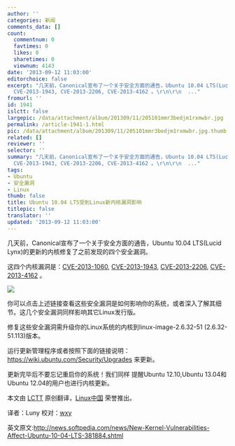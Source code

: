 ```yaml
---
author: ''
categories: 新闻
comments_data: []
count:
  commentnum: 0
  favtimes: 0
  likes: 0
  sharetimes: 0
  viewnum: 4143
date: '2013-09-12 11:03:00'
editorchoice: false
excerpt: "几天前，Canonical宣布了一个关于安全方面的通告，Ubuntu 10.04 LTS(Lucid Lynx)的更新的内核修复了之前发现的四个安全漏洞。\r\n这四个内核漏洞是：CVE-2013-1060,
  CVE-2013-1943, CVE-2013-2206, CVE-2013-4162 。\r\n\r\n  ..."
fromurl: ''
id: 1941
islctt: false
largepic: /data/attachment/album/201309/11/205101mmr3bedjm1rxmwbr.jpg
permalink: /article-1941-1.html
pic: /data/attachment/album/201309/11/205101mmr3bedjm1rxmwbr.jpg.thumb.jpg
related: []
reviewer: ''
selector: ''
summary: "几天前，Canonical宣布了一个关于安全方面的通告，Ubuntu 10.04 LTS(Lucid Lynx)的更新的内核修复了之前发现的四个安全漏洞。\r\n这四个内核漏洞是：CVE-2013-1060,
  CVE-2013-1943, CVE-2013-2206, CVE-2013-4162 。\r\n\r\n  ..."
tags:
- Ubuntu
- 安全漏洞
- Linux
thumb: false
title: Ubuntu 10.04 LTS受到Linux新内核漏洞影响
titlepic: false
translator: ''
updated: '2013-09-12 11:03:00'
---
```


几天前，Canonical宣布了一个关于安全方面的通告，Ubuntu 10.04 LTS(Lucid Lynx)的更新的内核修复了之前发现的四个安全漏洞。


这四个内核漏洞是：[CVE-2013-1060](http://people.canonical.com/%7Eubuntu-security/cve/2013/CVE-2013-1060.html), [CVE-2013-1943](http://people.canonical.com/%7Eubuntu-security/cve/2013/CVE-2013-1943.html), [CVE-2013-2206](http://people.ubuntu.com/%7Eubuntu-security/cve/CVE-2013-2206), [CVE-2013-4162](http://people.canonical.com/%7Eubuntu-security/cve/2013/CVE-2013-4162.html) 。


![](/data/attachment/album/201309/11/205101mmr3bedjm1rxmwbr.jpg)


你可以点击上述链接查看这些安全漏洞是如何影响你的系统，或者深入了解其细节。这几个安全漏洞同样影响其它Linux发行版。


修复这些安全漏洞需升级你的Linux系统的内核到linux-image-2.6.32-51 (2.6.32-51.113)版本。


运行更新管理程序或者按照下面的链接说明：<https://wiki.ubuntu.com/Security/Upgrades> 来更新。


更新完毕后不要忘记重启你的系统！我们同样 提醒Ubuntu 12.10,Ubuntu 13.04和Ubuntu 12.04的用户也进行内核更新。


 


本文由 [LCTT](https://github.com/LCTT/TranslateProject) 原创翻译，[Linux中国](portal.php) 荣誉推出。


译者：Luny 校对：[wxy](space/3/)


英文原文:<http://news.softpedia.com/news/New-Kernel-Vulnerabilities-Affect-Ubuntu-10-04-LTS-381884.shtml>